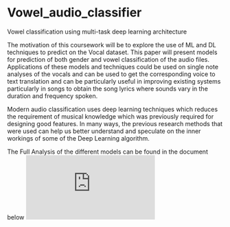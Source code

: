 # Vowel_audio_classifier
Vowel classification using multi-task deep learning architecture


The motivation of this coursework will be to explore the use of ML and DL techniques to predict on the Vocal dataset. This paper will present models for prediction of both gender and vowel classification of the audio files. Applications of these models and techniques could be used on single note analyses of the vocals and can be used to get the corresponding voice to text translation and can be particularly useful in improving existing systems particularly in songs to obtain the song lyrics where sounds vary in the duration and frequency spoken.

Modern audio classification uses deep learning techniques which reduces the requirement of musical knowledge which was previously required for designing good features. In many ways, the previous research methods that were used can help us better understand and speculate on the inner workings of some of the Deep Learning algorithm.



The Full Analysis of the different models can be found in the document below 
![Full Report Analysis](https://github.com/Dom88Finch/Vowel_audio_classifier/Report-Deep_learning_for_Audio_and_Music_final_report_p.pdf)

